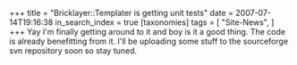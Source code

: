 +++
title = "Bricklayer::Templater is getting unit tests"
date = 2007-07-14T19:16:38
in_search_index = true
[taxonomies]
tags = [
"Site-News",
]
+++
Yay I'm finally getting around to it and boy is it a good thing. The code is already benefitting from it. I'll be uploading some stuff to the sourceforge svn repository soon so stay tuned.
